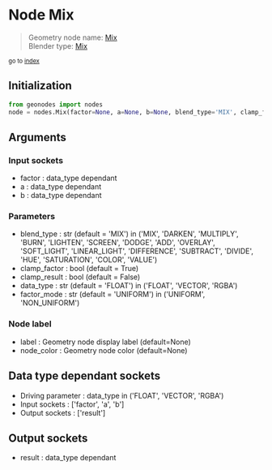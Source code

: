 
# Node Mix

> Geometry node name: [Mix](https://docs.blender.org/manual/en/latest/modeling/geometry_nodes/color/mix.html)<br>
  Blender type: [Mix](https://docs.blender.org/api/current/bpy.types.ShaderNodeMix.html)
  
<sub>go to [index](/docs/index.md)</sub>

## Initialization

```python
from geonodes import nodes
node = nodes.Mix(factor=None, a=None, b=None, blend_type='MIX', clamp_factor=True, clamp_result=False, data_type='FLOAT', factor_mode='UNIFORM', label=None, node_color=None)
```



## Arguments


### Input sockets

- factor : data_type dependant
- a : data_type dependant
- b : data_type dependant

### Parameters

- blend_type : str (default = 'MIX') in ('MIX', 'DARKEN', 'MULTIPLY', 'BURN', 'LIGHTEN', 'SCREEN', 'DODGE', 'ADD', 'OVERLAY', 'SOFT_LIGHT', 'LINEAR_LIGHT', 'DIFFERENCE', 'SUBTRACT', 'DIVIDE', 'HUE', 'SATURATION', 'COLOR', 'VALUE')
- clamp_factor : bool (default = True)
- clamp_result : bool (default = False)
- data_type : str (default = 'FLOAT') in ('FLOAT', 'VECTOR', 'RGBA')
- factor_mode : str (default = 'UNIFORM') in ('UNIFORM', 'NON_UNIFORM')

### Node label

- label : Geometry node display label (default=None)
- node_color : Geometry node color (default=None)

## Data type dependant sockets

- Driving parameter : data_type in ('FLOAT', 'VECTOR', 'RGBA')
- Input sockets  : ['factor', 'a', 'b']
- Output sockets : ['result']   
  
  

## Output sockets

- result : data_type dependant
